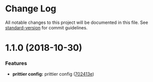 # Change Log

All notable changes to this project will be documented in this file. See [standard-version](https://github.com/conventional-changelog/standard-version) for commit guidelines.

<a name="1.1.0"></a>
# 1.1.0 (2018-10-30)


### Features

* **prittier config:** prittier config ([702413e](https://github.com/tkow/redux-state-validation/commit/702413e))
